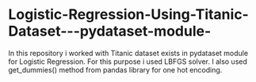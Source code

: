 # Logistic-Regression-Using-Titanic-Dataset---pydataset-module-
In this repository i worked with Titanic dataset exists in pydataset module for Logistic Regression. For this purpose i used LBFGS solver. I also used get_dummies() method from pandas library for one hot encoding.
